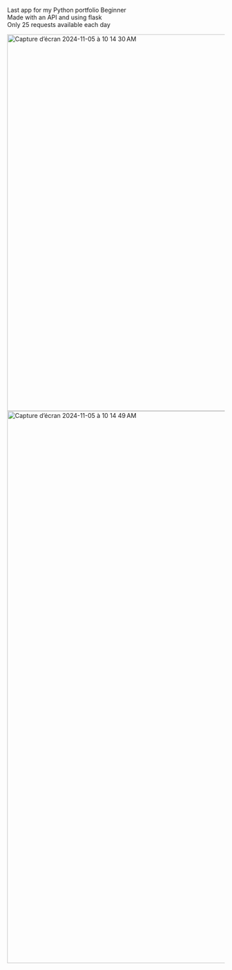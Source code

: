 Last app for my Python portfolio Beginner <br>
Made with an API and using flask<br>
Only 25 requests available each day

<img width="871" alt="Capture d’écran 2024-11-05 à 10 14 30 AM" src="https://github.com/user-attachments/assets/9dbbf551-169a-4985-94f2-c50745c09c31">
<img width="1277" alt="Capture d’écran 2024-11-05 à 10 14 49 AM" src="https://github.com/user-attachments/assets/9a4cbc10-c8af-4f3c-b1be-1dbb5dbdd4b1">
